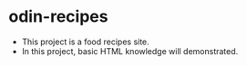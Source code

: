 # odin-recipes
- This project is a food recipes site.
- In this project, basic HTML knowledge will demonstrated.